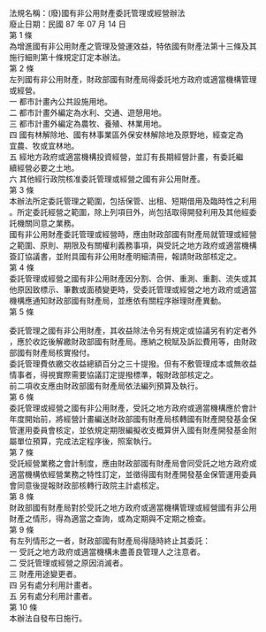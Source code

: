 法規名稱：(廢)國有非公用財產委託管理或經營辦法  
廢止日期：民國 87 年 07 月 14 日  
第 1 條  
為增進國有非公用財產之管理及營運效益，特依國有財產法第十三條及其  
施行細則第十條規定訂定本辦法。  
第 2 條  
左列國有非公用財產，財政部國有財產局得委託地方政府或適當機構管理  
或經營。  
一 都市計畫內公共設施用地。  
二 都市計畫外編定為水利、交通、遊憩用地。  
三 都市計畫外編定為農牧、養殖、林業用地。  
四 國有林解除地、國有林事業區外保安林解除地及原野地，經查定為  
宜農、牧或宜林地。  
五 經地方政府或適當機構投資經營，並訂有長期經營計畫，有委託繼  
續經營必要之土地。  
六 其他經行政院核准委託管理或經營之國有非公用財產。  
第 3 條  
本辦法所定委託管理之範圍，包括保管、出租、短期借用及臨時性之利用  
。所定委託經營之範圍，除上列項目外，尚包括取得開發利用及其他經委  
託機關同意之業務。  
國有非公用財產委託管理或經營時，應由財政部國有財產局就管理或經營  
之範圍、原則、期限及有關權利義務事項，與受託之地方政府或適當機構  
簽訂協議書，並附具國有非公用財產明細清冊，報請財政部核定之。  
第 4 條  
委託管理或經營之國有非公用財產因分割、合併、重測、重劃、流失或其  
他原因致標示、筆數或面積變更時，受委託管理或經營之地方政府或適當  
機構應通知財政部國有財產局，並應依有關程序辦理財產異動。  
第 5 條  


委託管理之國有非公用財產，其收益除法令另有規定或協議另有約定者外  
，應於收訖後解繳財政部國有財產局。應納之稅賦及訴訟費用等，由財政  
部國有財產局核實撥付。  
委託管理費依繳交收益總額百分之三十提撥。但有不敷管理成本或無收益  
情事者，得視實際需要協議訂定提撥標準，報財政部核定之。  
前二項收支應由財政部國有財產局依法編列預算及執行。  
第 6 條  
委託管理或經營之國有非公用財產，受託之地方政府或適當機構應於會計  
年度開始前，將經營計畫編送財政部國有財產局核轉國有財產開發基金保  
管運用委員會核定，並依規定期限編擬收支概算併入國有財產開發基金附  
屬單位預算，完成法定程序後，照案執行。  
第 7 條  
受託經營業務之會計制度，應由財政部國有財產局會同受託之地方政府或  
適當機構依經營業務之特性訂定，並徵得國有財產開發基金保管運用委員  
會同意後提報財政部核轉行政院主計處核定。  
第 8 條  
財政部國有財產局對於受託之地方政府或適當機構管理或經營國有非公用  
財產之情形，得為適當之查詢，或為定期與不定期之檢查。  
第 9 條  
有左列情形之一者，財政部國有財產局得隨時終止其委託：  
一 受託之地方政府或適當機構未盡善良管理人之注意者。  
二 受託管理或經營之原因消滅者。  
三 財產用途變更者。  
四 另有處分利用計畫者。  
五 另有處分利用計畫者。  
第 10 條  
本辦法自發布日施行。  


